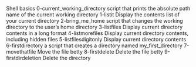 Shell basics
0-current_working_directory script that prints the absolute path name of the current working directory
1-listit Display the contents list of your current directory
2-bring_me_home script that changes the working directory to the user’s home directory
3-listfiles Display current directory contents in a long format
4-listmorefiles Display current directory contents, including hidden files
5-listfilesdigitonly Display current directory contents
6-firstdirectory a script that creates a directory named my_first_directory
7-movethatfile Move the file betty
8-firstdelete Delete the file betty
9-firstdirdeletion Delete the directory
